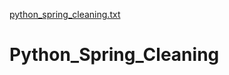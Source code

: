 [python_spring_cleaning.txt](https://github.com/salmaalifitness/Python_Spring_Cleaning/files/7071778/python_spring_cleaning.txt)

# Python_Spring_Cleaning
